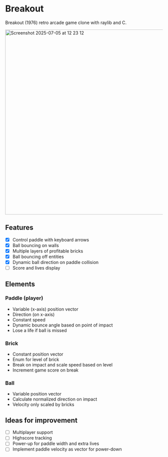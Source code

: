 # Breakout

Breakout (1976) retro arcade game clone with raylib and C.

<img width="592" alt="Screenshot 2025-07-05 at 12 23 12" src="https://github.com/user-attachments/assets/198f1f90-64d3-4327-a115-1ab006405300" />

## Features

-   [x] Control paddle with keyboard arrows
-   [x] Ball bouncing on walls
-   [x] Multiple layers of profitable bricks
-   [x] Ball bouncing off entities
-   [x] Dynamic ball direction on paddle collision
-   [ ] Score and lives display

## Elements

### Paddle (player)

-   Variable (x-axis) position vector
-   Direction (on x-axis)
-   Constant speed
-   Dynamic bounce angle based on point of impact
-   Lose a life if ball is missed

### Brick

-   Constant position vector
-   Enum for level of brick
-   Break on impact and scale speed based on level
-   Increment game score on break

### Ball

-   Variable position vector
-   Calculate normalized direction on impact
-   Velocity only scaled by bricks

## Ideas for improvement

-   [ ] Multiplayer support
-   [ ] Highscore tracking
-   [ ] Power-up for paddle width and extra lives
-   [ ] Implement paddle velocity as vector for power-down
